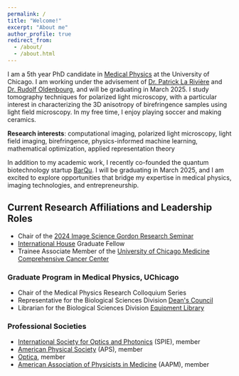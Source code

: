 ```yaml
---
permalink: /
title: "Welcome!"
excerpt: "About me"
author_profile: true
redirect_from: 
  - /about/
  - /about.html
---
```


I am a 5th year PhD candidate in [Medical Physics](https://medphys.uchicago.edu/) at the University of Chicago. I am working under the advisement of [Dr. Patrick La Rivière](https://radiology.uchicago.edu/faculty/patrick-j-la-riviere-phd) and [Dr. Rudolf Oldenbourg](https://www.mbl.edu/research/faculty-and-whitman-scientists/Rudolf%20Oldenbourg), and will be graduating in March 2025. I study tomography techniques for polarized light microscopy, with a particular interest in characterizing the 3D anisotropy of birefringence samples using light field microscopy. In my free time, I enjoy playing soccer and making ceramics.

**Research interests**: computational imaging, polarized light microscopy, light field imaging, birefringence, physics-informed machine learning, mathematical optimization, applied representation theory

In addition to my academic work, I recently co-founded the quantum biotechnology startup [BarQu](https://www.barqu.net/). I will be graduating in March 2025, and I am excited to explore opportunities that bridge my expertise in medical physics, imaging technologies, and entrepreneurship.

## Current Research Affiliations and Leadership Roles
- Chair of the [2024 Image Science Gordon Research Seminar](https://www.grc.org/image-science-grs-conference/2024/)
- [International House](https://ihouse.uchicago.edu/) Graduate Fellow
- Trainee Associate Member of the [University of Chicago Medicine Comprehensive Cancer Center](https://www.uchicagomedicine.org/cancer/research)

### Graduate Program in Medical Physics, UChicago
- Chair of the Medical Physics Research Colloquium Series
- Representative for the Biological Sciences Division [Dean's Council](https://voices.uchicago.edu/deanscouncilbsd/dcrepresentatives/)
- Librarian for the Biological Sciences Division [Equipment Library](https://bsdequipmentlibrary.wordpress.com/)

### Professional Societies
- [International Society for Optics and Photonics](https://spie.org/) (SPIE), member
- [American Physical Society](https://www.aps.org/) (APS), member
- [Optica](https://www.optica.org/), member
- [American Association of Physicists in Medicine](https://w3.aapm.org/) (AAPM), member
